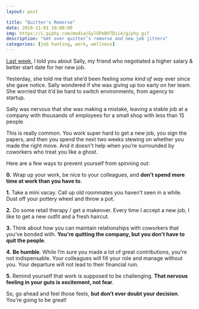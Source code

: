 ```yaml
---
layout: post

title: "Quitter's Remorse"
date: 2018-11-01 10:00:00
img: https://i.giphy.com/media/GylGPeBVTDii4/giphy.gif
description: "Get over quitter’s remorse and new job jitters"
categories: [job hunting, work, wellness]
---
```


[Last week](/advice/2018/10/25/Negotion-Starts-With-Preparation/), I told you about Sally, my friend who negotiated a higher salary & better start date for her new job.

Yesterday, she told me that she’d been feeling _some kind of way_ ever since she gave notice. Sally wondered if she was giving up too early on her team. She worried that it’d be hard to switch environments, from agency to startup.

Sally was nervous that she was making a mistake, leaving a stable job at a company with thousands of employees for a small shop with less than 15 people.

This is really common. You work super hard to get a new job, you sign the papers, and then you spend the next two weeks stewing on whether you made the right move. And it doesn't help when you’re surrounded by coworkers who treat you like a ghost.

Here are a few ways to prevent yourself from spinning out:

**0.** Wrap up your work, be nice to your colleagues, and **don’t spend more time at work than you have to**.

**1.** Take a mini vacay. Call up old roommates you haven’t seen in a while. Dust off your pottery wheel and throw a pot.

**2.** Do some retail therapy / get a makeover. Every time I accept a new job, I like to get a new outfit and a fresh haircut.

**3.** Think about how you can maintain relationships with coworkers that you’ve bonded with. **You're quitting the company, but you don't have to quit the people**.

**4.** **Be humble**. While I’m sure you made a lot of great contributions, you're not indispensable. Your colleagues will fill your role and manage without you. Your departure will not lead to their financial ruin.

**5.** Remind yourself that work is supposed to be challenging. **That nervous feeling in your guts is excitement, not fear**.

So, go ahead and feel those feels, **but don’t ever doubt your decision**. You’re going to be great!